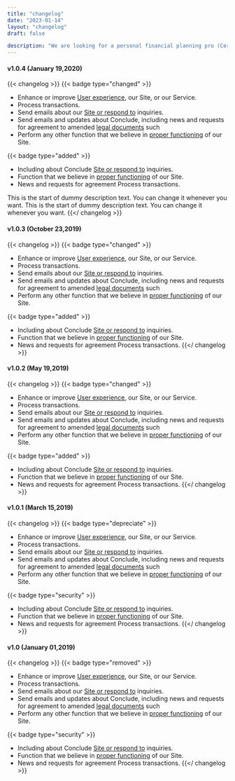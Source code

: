 ```yaml
---
title: "changelog"
date: "2023-01-14"
layout: "changelog"
draft: false

description: "We are looking for a personal financial planning pro (Certified Financial Planner™ <br> preferred) who will lead our client advising efforts. You will be a fiduciary who works with"
---
```


#### v1.0.4 (January 19,2020)
{{< changelog >}}
{{< badge type="changed" >}}
* Enhance or improve [User experience](#!), our Site, or our Service.
* Process transactions.
* Send emails about our [Site or respond to](#!) inquiries.
* Send emails and updates about Conclude, including news and requests for agreement to amended [legal documents](#!) such
* Perform any other function that we believe in [proper functioning](#!) of our Site.

{{< badge type="added" >}}
* Including about Conclude [Site or respond to](#!) inquiries.
* Function that we believe in [proper functioning](#!) of our Site.
* News and requests for agreement Process transactions.

This is the start of dummy description text. You can change it whenever you want. This is the start of dummy description text. You can change it whenever you want. 
{{</ changelog >}}

#### v1.0.3 (October 23,2019)
{{< changelog >}}
{{< badge type="changed" >}}
* Enhance or improve [User experience](#!), our Site, or our Service.
* Process transactions.
* Send emails about our [Site or respond to](#!) inquiries.
* Send emails and updates about Conclude, including news and requests for agreement to amended [legal documents](#!) such
* Perform any other function that we believe in [proper functioning](#!) of our Site.

{{< badge type="added" >}}
* Including about Conclude [Site or respond to](#!) inquiries.
* Function that we believe in [proper functioning](#!) of our Site.
* News and requests for agreement Process transactions.
{{</ changelog >}}

#### v1.0.2 (May 19,2019)
{{< changelog >}}
{{< badge type="changed" >}}
* Enhance or improve [User experience](#!), our Site, or our Service.
* Process transactions.
* Send emails about our [Site or respond to](#!) inquiries.
* Send emails and updates about Conclude, including news and requests for agreement to amended [legal documents](#!) such
* Perform any other function that we believe in [proper functioning](#!) of our Site.

{{< badge type="added" >}}
* Including about Conclude [Site or respond to](#!) inquiries.
* Function that we believe in [proper functioning](#!) of our Site.
* News and requests for agreement Process transactions.
{{</ changelog >}}

#### v1.0.1 (March 15,2019)
{{< changelog >}}
{{< badge type="depreciate" >}}
* Enhance or improve [User experience](#!), our Site, or our Service.
* Process transactions.
* Send emails about our [Site or respond to](#!) inquiries.
* Send emails and updates about Conclude, including news and requests for agreement to amended [legal documents](#!) such
* Perform any other function that we believe in [proper functioning](#!) of our Site.

{{< badge type="security" >}}
* Including about Conclude [Site or respond to](#!) inquiries.
* Function that we believe in [proper functioning](#!) of our Site.
* News and requests for agreement Process transactions.
{{</ changelog >}}

#### v1.0 (January 01,2019)
{{< changelog >}}
{{< badge type="removed" >}}
* Enhance or improve [User experience](#!), our Site, or our Service.
* Process transactions.
* Send emails about our [Site or respond to](#!) inquiries.
* Send emails and updates about Conclude, including news and requests for agreement to amended [legal documents](#!) such
* Perform any other function that we believe in [proper functioning](#!) of our Site.

{{< badge type="security" >}}
* Including about Conclude [Site or respond to](#!) inquiries.
* Function that we believe in [proper functioning](#!) of our Site.
* News and requests for agreement Process transactions.
{{</ changelog >}}